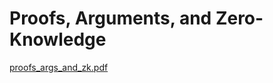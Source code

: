 # Proofs, Arguments, and Zero-Knowledge

[proofs_args_and_zk.pdf](attachments/proofs_args_and_zk.pdf)



